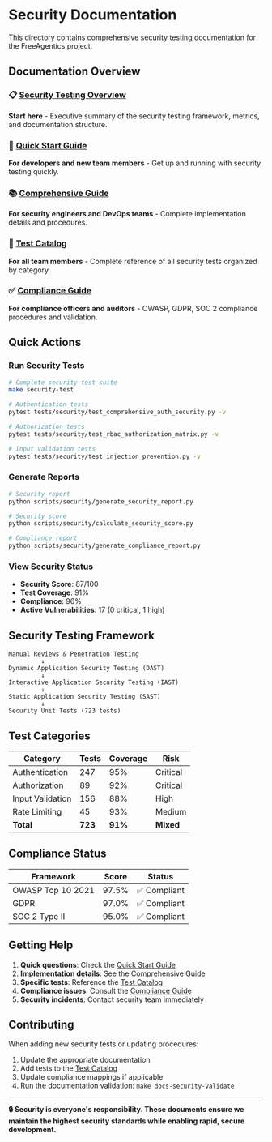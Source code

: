 # Security Documentation

This directory contains comprehensive security testing documentation for the FreeAgentics project.

## Documentation Overview

### 📋 [Security Testing Overview](./SECURITY_TESTING_OVERVIEW.md)
**Start here** - Executive summary of the security testing framework, metrics, and documentation structure.

### 🚀 [Quick Start Guide](./SECURITY_TESTING_QUICK_START.md)
**For developers and new team members** - Get up and running with security testing quickly.

### 📚 [Comprehensive Guide](./SECURITY_TESTING_COMPREHENSIVE_GUIDE.md)
**For security engineers and DevOps teams** - Complete implementation details and procedures.

### 📖 [Test Catalog](./SECURITY_TEST_CATALOG.md)
**For all team members** - Complete reference of all security tests organized by category.

### ✅ [Compliance Guide](./COMPLIANCE_GUIDE.md)
**For compliance officers and auditors** - OWASP, GDPR, SOC 2 compliance procedures and validation.

## Quick Actions

### Run Security Tests
```bash
# Complete security test suite
make security-test

# Authentication tests
pytest tests/security/test_comprehensive_auth_security.py -v

# Authorization tests  
pytest tests/security/test_rbac_authorization_matrix.py -v

# Input validation tests
pytest tests/security/test_injection_prevention.py -v
```

### Generate Reports
```bash
# Security report
python scripts/security/generate_security_report.py

# Security score
python scripts/security/calculate_security_score.py

# Compliance report
python scripts/security/generate_compliance_report.py
```

### View Security Status
- **Security Score**: 87/100
- **Test Coverage**: 91%
- **Compliance**: 96%
- **Active Vulnerabilities**: 17 (0 critical, 1 high)

## Security Testing Framework

```
Manual Reviews & Penetration Testing
         ↓
Dynamic Application Security Testing (DAST)
         ↓
Interactive Application Security Testing (IAST)  
         ↓
Static Application Security Testing (SAST)
         ↓
Security Unit Tests (723 tests)
```

## Test Categories

| Category | Tests | Coverage | Risk |
|----------|-------|----------|------|
| Authentication | 247 | 95% | Critical |
| Authorization | 89 | 92% | Critical |
| Input Validation | 156 | 88% | High |
| Rate Limiting | 45 | 93% | Medium |
| **Total** | **723** | **91%** | **Mixed** |

## Compliance Status

| Framework | Score | Status |
|-----------|-------|--------|
| OWASP Top 10 2021 | 97.5% | ✅ Compliant |
| GDPR | 97.0% | ✅ Compliant |
| SOC 2 Type II | 95.0% | ✅ Compliant |

## Getting Help

1. **Quick questions**: Check the [Quick Start Guide](./SECURITY_TESTING_QUICK_START.md)
2. **Implementation details**: See the [Comprehensive Guide](./SECURITY_TESTING_COMPREHENSIVE_GUIDE.md)
3. **Specific tests**: Reference the [Test Catalog](./SECURITY_TEST_CATALOG.md)
4. **Compliance issues**: Consult the [Compliance Guide](./COMPLIANCE_GUIDE.md)
5. **Security incidents**: Contact security team immediately

## Contributing

When adding new security tests or updating procedures:

1. Update the appropriate documentation
2. Add tests to the [Test Catalog](./SECURITY_TEST_CATALOG.md)
3. Update compliance mappings if applicable
4. Run the documentation validation: `make docs-security-validate`

---

**🔒 Security is everyone's responsibility. These documents ensure we maintain the highest security standards while enabling rapid, secure development.**